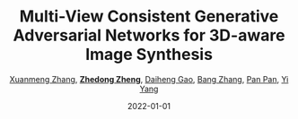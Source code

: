 ---
title: "Multi-View Consistent Generative Adversarial Networks for 3D-aware Image Synthesis"
collection: publications
permalink: /publication/Multi-Vi2022
date: 2022-01-01
doi: 
keywords: 
venue: 'CVPR'
paperurl: 'https://zdzheng.xyz/files/Zhang_CVPR_2022.pdf'
code: 'https://github.com/Xuanmeng-Zhang/MVCGAN'
author: '<a href="https://zdzheng.xyz/authors/Xuanmeng-Zhang" class="author">Xuanmeng Zhang</a>, <strong><a href="https://zdzheng.xyz/authors/Zhedong-Zheng" class="author">Zhedong Zheng</a></strong>, <a href="https://zdzheng.xyz/authors/Daiheng-Gao" class="author">Daiheng Gao</a>, <a href="https://zdzheng.xyz/authors/Bang-Zhang" class="author">Bang Zhang</a>, <a href="https://zdzheng.xyz/authors/Pan-Pan" class="author">Pan Pan</a>, <a href="https://zdzheng.xyz/authors/Yi-Yang" class="author">Yi Yang</a>'
citation: ' Xuanmeng Zhang,  Zhedong Zheng,  Daiheng Gao,  Bang Zhang,  Pan Pan,  Yi Yang, &quot;Multi-View Consistent Generative Adversarial Networks for 3D-aware Image Synthesis.&quot; CVPR, 2022.'
pub_year: '2022'
bib: >
    @inproceedings{zhang2022multiview,  
    author = "Zhang, Xuanmeng and Zheng, Zhedong and Gao, Daiheng and Zhang, Bang and Pan, Pan and Yang, Yi",  
    title = "Multi-View Consistent Generative Adversarial Networks for 3D-aware Image Synthesis",  
    booktitle = "CVPR",  
    url = "https://zdzheng.xyz/files/Zhang\_CVPR\_2022.pdf",  
    code = "https://github.com/Xuanmeng-Zhang/MVCGAN",  
    year = "2022"
    }

---